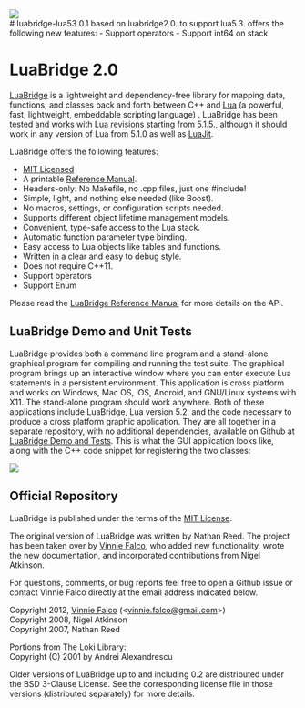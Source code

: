 <a href="http://lua.org">
<img src="http://vinniefalco.github.com/LuaBridgeDemo/powered-by-lua.png">
</a><br>
# luabridge-lua53 0.1
based on luabridge2.0. to support lua5.3.
offers the following new features:
- Support operators
- Support int64 on stack

# LuaBridge 2.0

[LuaBridge][1] is a lightweight and dependency-free library for mapping data,
functions, and classes back and forth between C++ and [Lua][2] (a powerful,
fast, lightweight, embeddable scripting language) . LuaBridge has been tested
and works with Lua revisions starting from 5.1.5., although it should work in
any version of Lua from 5.1.0 as well as [LuaJit][3].

LuaBridge offers the following features:

- [MIT Licensed][4]
- A printable [Reference Manual][5].
- Headers-only: No Makefile, no .cpp files, just one #include!
- Simple, light, and nothing else needed (like Boost).
- No macros, settings, or configuration scripts needed.
- Supports different object lifetime management models.
- Convenient, type-safe access to the Lua stack.
- Automatic function parameter type binding.
- Easy access to Lua objects like tables and functions.
- Written in a clear and easy to debug style.
- Does not require C++11.
- Support operators
- Support Enum

Please read the [LuaBridge Reference Manual][5] for more details on the API.

## LuaBridge Demo and Unit Tests

LuaBridge provides both a command line program and a stand-alone graphical
program for compiling and running the test suite. The graphical program brings
up an interactive window where you can enter execute Lua statements in a
persistent environment. This application is cross platform and works on
Windows, Mac OS, iOS, Android, and GNU/Linux systems with X11. The stand-alone
program should work anywhere. Both of these applications include LuaBridge,
Lua version 5.2, and the code necessary to produce a cross platform graphic
application. They are all together in a separate repository, with no
additional dependencies, available on Github at [LuaBridge Demo and Tests][6].
This is what the GUI application looks like, along with the C++ code snippet
for registering the two classes:

<a href="https://github.com/vinniefalco/LuaBridgeDemo">
<img src="http://vinniefalco.github.com/LuaBridgeDemo/LuaBridgeDemoScreenshot1.0.2.png">
</a><br>

## Official Repository

LuaBridge is published under the terms of the [MIT License][4].

The original version of LuaBridge was written by Nathan Reed. The project has
been taken over by [Vinnie Falco][7], who added new functionality, wrote the new
documentation, and incorporated contributions from Nigel Atkinson.

For questions, comments, or bug reports feel free to open a Github issue
or contact Vinnie Falco directly at the email address indicated below.

Copyright 2012, [Vinnie Falco][7] (<[vinnie.falco@gmail.com][8]>)<br>
Copyright 2008, Nigel Atkinson<br>
Copyright 2007, Nathan Reed<br>

Portions from The Loki Library:<br>
Copyright (C) 2001 by Andrei Alexandrescu

Older versions of LuaBridge up to and including 0.2 are distributed under the
BSD 3-Clause License. See the corresponding license file in those versions
(distributed separately) for more details.

[1]:  https://github.com/vinniefalco/LuaBridge "LuaBridge"
[2]:  http://lua.org "The Lua Programming Language"
[3]:  http://luajit.org/ "The LuaJIT Probject"
[4]:  http://www.opensource.org/licenses/mit-license.html "The MIT License"
[5]:  http://vinniefalco.github.com/LuaBridge "LuaBridge Reference Manual"
[6]:  https://github.com/vinniefalco/LuaBridgeDemo "LuaBridge Demo"
[7]:  https://github.com/vinniefalco "Vinnie Falco's Github"
[8]:  mailto:vinnie.falco@gmail.com "Vinnie Falco (Email)"
